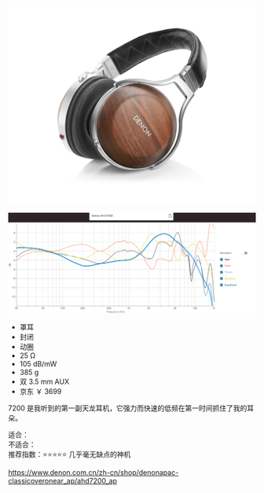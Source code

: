![img](../../../resource/d7200.webp)

![freq](../../../resource/d7200%20freq.png)

- 罩耳
- 封闭
- 动圈
- 25 Ω
- 105 dB/mW
- 385 g
- 双 3.5 mm AUX
- 京东 ￥ 3699

7200 是我听到的第一副天龙耳机，它强力而快速的低频在第一时间抓住了我的耳朵。

适合：  
不适合：  
推荐指数：⭐⭐⭐⭐⭐ 几乎毫无缺点的神机

https://www.denon.com.cn/zh-cn/shop/denonapac-classicoveronear_ap/ahd7200_ap
